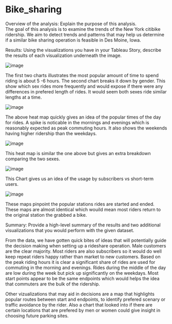 # Bike_sharing
Overview of the analysis: Explain the purpose of this analysis.  
The goal of this analysis is to examine the trends of the New York citibike ridership.  We aim to detect trends and patterns that may help us
determine if a similar bike sharing operation is feasible in Des Moine, Iowa.

Results: Using the visualizations you have in your Tableau Story, describe the results of each visualization underneath the image.


![image](https://user-images.githubusercontent.com/99847046/181382636-dff40ee5-a046-4eac-8723-689d2bc991af.png)

The first two charts illustrates the most popular amount of time to spend riding is about 5 -6 hours.
The second chart breaks it down by gender. This show which sex rides more frequently and would expose if there were
any differences in prefered length of rides. It would seem both sexes ride similar lengths at a time.


![image](https://user-images.githubusercontent.com/99847046/181382707-5a17dc6e-218a-49e7-8af7-6330aef96448.png)

The above heat map quickly gives an idea of the popular times of the day for rides.  A spike is noticable in the mornings
and evenings which is reasonably expected as peak commuting hours.  It also shows the weekends having higher ridership than the weekdays.


![image](https://user-images.githubusercontent.com/99847046/181382731-f0737458-088b-41b9-9d5c-bc29869fab35.png)


This heat map is similar the one above but gives an extra breakdown comparing the two sexes.


![image](https://user-images.githubusercontent.com/99847046/181382796-0fba346d-daf9-468a-ad4d-a48e00230590.png)

This Chart gives us an idea of the usage by subscribers vs short-term users. 


![image](https://user-images.githubusercontent.com/99847046/181382817-a7121eb3-58a2-4b60-ad2e-ee560e9f1969.png)

These maps pinpoint the popular stations rides are started and ended.  These maps are almost identical which wouild mean most riders return to the original
station the grabbed a bike.


Summary: Provide a high-level summary of the results and two additional visualizations that you would perform with the given dataset.

From the data, we have gotten quick bites of ideas that will potentially guide the decision making when setting up a rideshare operation.
Male customers are the clear majority.  Most riders are also subscribers so it would do well keep repeat riders happy rather than market to new customers.
Based on the peak riding hours it is clear a significant share of rides are used for commuting in the morning and evenings.  Rides during the middle of the day are low 
during the week but pick up significantly on the weekdays.  Most start points appear to be the same endpoints which would helps the idea that commuters are the bulk
of the ridership.  

Other vizualizations that may aid in decisions are a map that highlights popular routes between start and endpoints, to identify prefered scenary or traffic avoidance by the rider.
Also a chart that looked into if there are certain locations that are prefered by men or women could give insight in choosing future parking sites.


